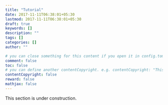 ```yaml
---
title: "Tutorial"
date: 2017-11-11T06:38:01+05:30
lastmod: 2017-11-11T06:38:01+05:30
draft: true
keywords: []
description: ""
tags: []
categories: []
author: ""

# you can close something for this content if you open it in config.toml.
comment: false
toc: false
# you can define another contentCopyright. e.g. contentCopyright: "This is an another copyright."
contentCopyright: false
reward: false
mathjax: false
---
```


This section is under construction.

<!--more-->
